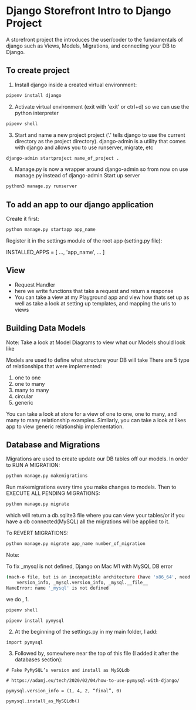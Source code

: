 # Django Storefront Intro to Django Project
A storefront project the introduces the user/coder to the fundamentals of django such as Views, Models, Migrations, and connecting your DB to Django.

## To create project 
1. Install django inside a created virtual environment:
```bash
pipenv install django
``` 

2. Activate virtual environment (exit with 'exit' or ctrl+d) so we can use the python interpreter 
```bash
pipenv shell
``` 
3. Start and name a new project project ('.' tells django to use the current directory as the project directory). django-admin is a utility that comes with django and allows you to use runserver, migrate, etc
```bash
django-admin startproject name_of_project .
``` 

4. Manage.py is now a wrapper around django-admin so from now on use manage.py instead of django-admin Start up server 
```bash
python3 manage.py runserver
``` 

## To add an app to our django application
Create it first:

```bash
python manage.py startapp app_name
``` 

Register it in the settings module of the root app (setting.py file):

INSTALLED_APPS = [
    ...,
    'app_name',
    ...
]

## View
- Request Handler
- here we write functions that take a request and return a response
- You can take a view at my Playground app and view how thats set up as well as take a look at setting up templates, and mapping the urls to views 

## Building Data Models
Note: Take a look at Model Diagrams to view what our Models should look like 

Models are used to define what structure your DB will take 
There are 5 type of relationships that were implemented:

1. one to one
2. one to many
3. many to many 
4. circular 
5. generic 

You can take a look at store for a view of one to one, one to many, and many to many relationship examples.
Similarly, you can take a look at likes app to view generic relationship implementation. 

## Database and Migrations

Migrations are used to create update our DB tables off our models. In order to RUN A MIGRATION:

```bash
python manage.py makemigrations
``` 

Run makemigrations every time you make changes to models.
Then to EXECUTE ALL PENDING MIGRATIONS:

```bash
python manage.py migrate
``` 

which will return a db.sqlite3 file where you can view your tables/or if you have a db connected(MySQL) all the migrations 
will be applied to it. 

To REVERT MIGRATIONS:
```bash
python manage.py migrate app_name number_of_migration
``` 

Note:

To fix _mysql is not defined, Django on Mac M1 with MySQL DB error

```bash
(mach-o file, but is an incompatible architecture (have 'x86_64', need 'arm64'))
    version_info, _mysql.version_info, _mysql.__file__
NameError: name '_mysql' is not defined
``` 

we do , 
1. 
```bash
pipenv shell

pipenv install pymysql
``` 
2. At the beginning of the settings.py in my main folder, I add:
``` 
import pymysql
``` 

3. Followed by, somewhere near the top of this file (I added it after the databases section):
``` 
# Fake PyMySQL’s version and install as MySQLdb

# https://adamj.eu/tech/2020/02/04/how-to-use-pymysql-with-django/

pymysql.version_info = (1, 4, 2, “final”, 0)

pymysql.install_as_MySQLdb()
``` 